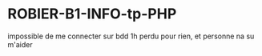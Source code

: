 # ROBIER-B1-INFO-tp-PHP

impossible de me connecter sur bdd 1h perdu pour rien, et personne na su m'aider
